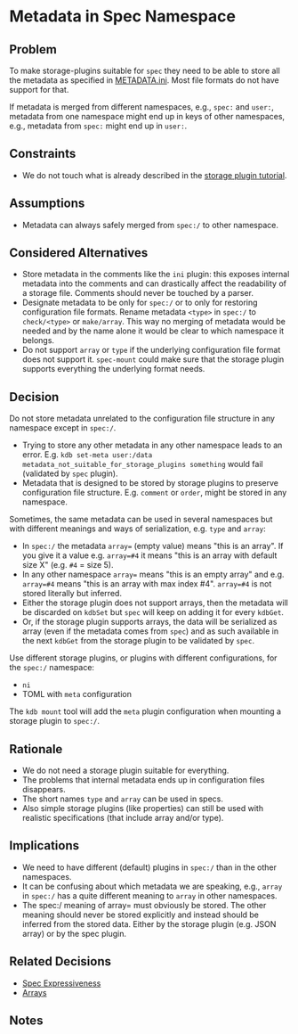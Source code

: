 # Metadata in Spec Namespace

## Problem

To make storage-plugins suitable for `spec` they need to be able to store
all the metadata as specified in [METADATA.ini](/doc/METADATA.ini).
Most file formats do not have support for that.

If metadata is merged from different namespaces, e.g., `spec:` and `user:`,
metadata from one namespace might end up in keys of other namespaces, e.g.,
metadata from `spec:` might end up in `user:`.

## Constraints

- We do not touch what is already described in the
  [storage plugin tutorial](/doc/tutorials/storage-plugins.md).

## Assumptions

- Metadata can always safely merged from `spec:/` to other
  namespace.

## Considered Alternatives

- Store metadata in the comments like the `ini` plugin:
  this exposes internal metadata into the comments and
  can drastically affect the readability of a storage file.
  Comments should never be touched by a parser.
- Designate metadata to be only for `spec:/` or to only
  for restoring configuration file formats.
  Rename metadata `<type>` in `spec:/` to `check/<type>`
  or `make/array`.
  This way no merging of metadata would be needed and
  by the name alone it would be clear to which namespace
  it belongs.
- Do not support `array` or `type` if the underlying
  configuration file format does not support it.
  `spec-mount` could make sure that the storage plugin
  supports everything the underlying format needs.

## Decision

Do not store metadata unrelated to the configuration file structure in any namespace except in `spec:/`.

- Trying to store any other metadata in any other namespace leads to an error.
  E.g. `kdb set-meta user:/data metadata_not_suitable_for_storage_plugins something` would fail
  (validated by `spec` plugin).
- Metadata that is designed to be stored by storage plugins to preserve configuration file structure.
  E.g. `comment` or `order`, might be stored in any namespace.

Sometimes, the same metadata can be used in several namespaces but with different meanings
and ways of serialization, e.g. `type` and `array`:

- In `spec:/` the metadata `array=` (empty value) means "this is an array".
  If you give it a value e.g. `array=#4` it means "this is an array with default size X" (e.g. `#4` = size 5).
- In any other namespace `array=` means "this is an empty array" and e.g. `array=#4` means "this is an array with max index #4".
  `array=#4` is not stored literally but inferred.
- Either the storage plugin does not support arrays, then the metadata will be discarded
  on `kdbSet` but `spec` will keep on adding it for every `kdbGet`.
- Or, if the storage plugin supports arrays, the data will be serialized as array
  (even if the metadata comes from `spec`) and as such available in the next `kdbGet`
  from the storage plugin to be validated by `spec`.

Use different storage plugins, or plugins with different configurations,
for the `spec:/` namespace:

- `ni`
- TOML with `meta` configuration

The `kdb mount` tool will add the `meta` plugin configuration when mounting a storage plugin to `spec:/`.

## Rationale

- We do not need a storage plugin suitable for everything.
- The problems that internal metadata ends up in configuration files disappears.
- The short names `type` and `array` can be used in specs.
- Also simple storage plugins (like properties) can still be used with realistic
  specifications (that include array and/or type).

## Implications

- We need to have different (default) plugins in `spec:/` than in the other namespaces.
- It can be confusing about which metadata we are speaking, e.g., `array` in
  `spec:/` has a quite different meaning to `array` in other namespaces.
- The spec:/ meaning of array= must obviously be stored. The other meaning should never
  be stored explicitly and instead should be inferred from the stored data. Either by
  the storage plugin (e.g. JSON array) or by the spec plugin.

## Related Decisions

- [Spec Expressiveness](spec_expressiveness.md)
- [Arrays](array.md)

## Notes
